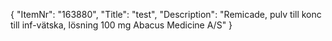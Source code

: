 {
  "ItemNr": "163880",
  "Title": "test",
  "Description": "Remicade, pulv till konc till inf-vätska, lösning 100 mg Abacus Medicine A/S"
}